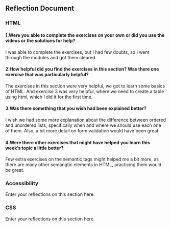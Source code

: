 ## Reflection Document

### HTML

#### 1.Were you able to complete the exercises on your own or did you use the videos or the solutions for help?

I was able to complete the exercises, but I had few doubts, so I went through the modules and got them cleared.

#### 2.How helpful did you find the exercises in this section? Was there one exercise that was particularly helpful?

The exercises in this section were very helpful, we got to learn some basics of HTML. And exercise 3 was very helpful, where we need to create a table using html, which I did it for the first time.

#### 3.Was there something that you wish had been explained better?

I wish we had some more explanation about the difference between ordered and unordered lists, specifically when and where we should use each one of them. Also, a bit more detail on form validation would have been great.

#### 4.Were there other exercises that might have helped you learn this week’s topic a little better?

Few extra exercises on the semantic tags might helped me a bit more, as there are many other semangtic elements in HTML, practicing them would be great.

### Accessibility

Enter your reflections on this section here.

### CSS

Enter your reflections on this section here.
